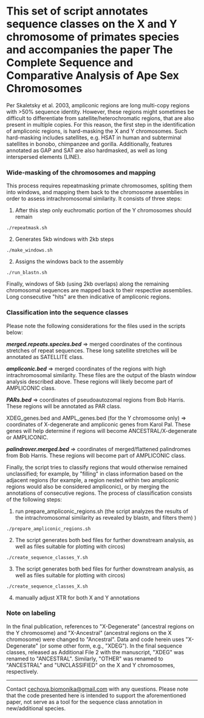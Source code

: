 # This set of script annotates sequence classes on the X and Y chromosome of primates species and accompanies the paper The Complete Sequence and Comparative Analysis of Ape Sex Chromosomes

Per Skaletsky et al. 2003, ampliconic regions are long multi-copy regions with >50% sequence identity. However, these regions might sometimes be difficult to differentiate from satellite/heterochromatic regions, that are also present in multiple copies. For this reason, the first step in the identification of ampliconic regions, is hard-masking the X and Y chromosomes. Such hard-masking includes satellites, e.g. HSAT in human and subterminal satellites in bonobo, chimpanzee and gorilla. Additionally, features annotated as GAP and SAT are also hardmasked, as well as long interspersed elements (LINE).  

### Wide-masking of the chromosomes and mapping
This process requires repeatmasking primate chromosomes, spliting them into windows, and mapping them back to the chromosome assemblies in order to assess intrachromosomal similarity. It consists of three steps:

1. After this step only euchromatic portion of the Y chromosomes should remain
```
./repeatmask.sh 
```

2. Generates 5kb windows with 2kb steps
```
./make_windows.sh
```

2. Assigns the windows back to the assembly
```
./run_blastn.sh
```

Finally, windows of 5kb (using 2kb overlaps) along the remaining chromosomal sequences are mapped back to their respective assemblies. Long consecutive "hits" are then indicative of ampliconic regions. 


### Classification into the sequence classes

Please note the following considerations for the files used in the scripts below:

***merged.repeats.species.bed*** => merged coordinates of the continous stretches of repeat sequences. These long satellite stretches will be annotated as SATELLITE class. 

***ampliconic.bed*** => merged coordinates of the regions with high intrachromosomal similarity. These files are the output of the blastn window analysis described above. These regions will likely become part of AMPLICONIC class. 

***PARs.bed*** => coordinates of pseudoautozomal regions from Bob Harris. These regions will be annotated as PAR class.

XDEG_genes.bed and AMPL_genes.bed (for the Y chromosome only) => coordinates of X-degenerate and ampliconic genes from Karol Pal. These genes will help determine if regions will become ANCESTRAL/X-degenerate or AMPLICONIC.

***palindrover.merged.bed*** => coordinates of merged/flattened palindromes from Bob Harris. These regions will become part of AMPLICONIC class. 

Finally, the script tries to classify regions that would otherwise remained unclassified; for example, by "filling" in class information based on the adjacent regions (for example, a region nested within two ampliconic regions would also be considered ampliconic), or by merging the annotations of consecutive regions. The process of classification consists of the following steps:

1. run prepare_ampliconic_regions.sh (the script analyzes the results of the intrachromosomal similarity as revealed by blastn, and filters them) )
```
./prepare_ampliconic_regions.sh
```

2. The script generates both bed files for further downstream analysis, as well as files suitable for plotting with circos)
```
./create_sequence_classes_Y.sh
```

3. The script generates both bed files for further downstream analysis, as well as files suitable for plotting with circos)
```
./create_sequence_classes_X.sh
```

4. manually adjust XTR for both X and Y annotations


### Note on labeling

In the final publication, references to "X-Degenerate" (ancestral regions on
the Y chromosome) and "X-Ancestral" (ancestral regions on the X chromosome)
were changed to "Ancestral". Data and code herein uses "X-Degenerate" (or some
other form, e.g., "XDEG"). In the final sequence classes, released as
Additional File 2 with the manuscript, "XDEG" was renamed to "ANCESTRAL".
Similarly, "OTHER" was renamed to "ANCESTRAL" and "UNCLASSIFIED" on the X and Y
chromosomes, respectively.

---

Contact <a href="mailto:cechova.biomonika@gmail.com">cechova.biomonika@gmail.com</a> with any questions. Please note that the code presented here is intended to support the aforementioned paper, not serve as a tool for the sequence class annotation in new/additional species.
